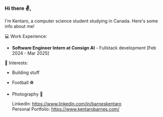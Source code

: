 ### Hi there ✌️,

I'm Kentaro, a computer science student studying in Canada. Here's some info about me!
<br>

💻 Work Experience: <br>
- **Software Engineer Intern at Consign AI** - Fullstack development [Feb 2024 - Mar 2025]

 🌱 Interests:
 - Building stuff
 - Football ⚽️
 - Photography 📸

   LinkedIn:
   https://www.linkedin.com/in/barneskentaro <br>
   Personal Portfolio: https://www.kentarobarnes.com/ <br>
